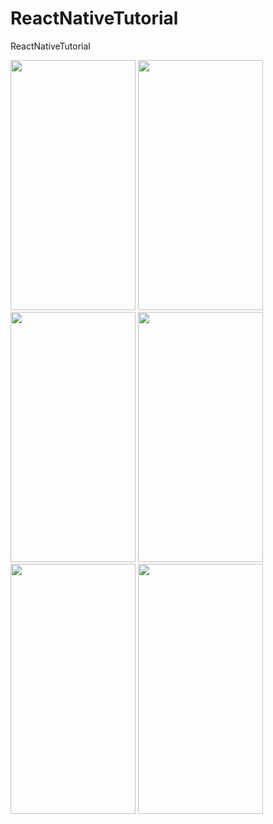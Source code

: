 # ReactNativeTutorial
ReactNativeTutorial

<img src="https://user-images.githubusercontent.com/8242689/212869193-6d71153a-0c43-42eb-9d68-d6c98a476e0f.png" width="200" height="400" /> <img src="https://user-images.githubusercontent.com/8242689/212869336-59edba32-c0ab-489e-a611-d7d4779da3eb.png" width="200" height="400" /> <img src="https://user-images.githubusercontent.com/8242689/212869319-c02bd443-7c3e-4fb5-ba9e-a1e1719dc7d1.png" width="200" height="400" /> <img src="https://user-images.githubusercontent.com/8242689/212869349-caa9e5ed-dedf-4195-95a3-a19fc2d6faa0.png" width="200" height="400" /> <img src="https://user-images.githubusercontent.com/8242689/212869365-0c25ebf8-3122-41b8-8f8f-2742ee40b988.png" width="200" height="400" /> <img src="https://user-images.githubusercontent.com/8242689/212869385-3a8ed4da-3424-4f41-af2e-e9175be989f4.png" width="200" height="400" />
